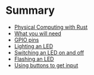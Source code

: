 # Summary
- [Physical Computing with Rust](./step_1.md)
- [What you will need](./step_2.md)
- [GPIO pins](./step_3.md)
- [Lighting an LED](./step_4.md)
- [Switching an LED on and off](./step_5.md)
- [Flashing an LED](./step_6.md)
- [Using buttons to get input](./step_7.md)
<!--
- [Manually controlling the LED](./step_8.md)
- [Making a switch](./step_9.md)
- [Using a buzzer](./step_10.md)
- [Making traffic lights](./step_11.md)
- [Using a light-dependent resistor](./step_12.md)
- [Using a PIR sensor](./step_13.md)
- [Using an ultrasonic distance sensor](./step_14.md)
- [Analogue inputs](./step_15.md)
- [Using motors](./step_16.md)

 -->